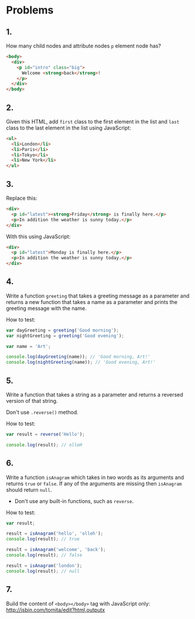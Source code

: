 # Problems

## 1.

How many child nodes and attribute nodes `p` element node has?

```html
<body>
  <div>
    <p id="intro" class="big">
      Welcome <strong>back</strong>!
    </p>
  </div>
</body>
```

## 2.

Given this HTML, add `first` class to the first element in the list and `last` class to the last element in the list using JavaScript:

```html
<ul>
  <li>London</li>
  <li>Paris</li>
  <li>Tokyo</li>
  <li>New York</li>
</ul>
```

## 3.

Replace this:

```html
<div>
  <p id="latest"><strong>Friday</strong> is finally here.</p>
  <p>In addition the weather is sunny today.</p>
</div>
```

With this using JavaScript:

```html
<div>
  <p id="latest">Monday is finally here.</p>
  <p>In addition the weather is sunny today.</p>
</div>
```
## 4.

Write a function `greeting` that takes a greeting message as a parameter and returns a new function that takes a name as a parameter and prints the greeting message with the name.

How to test:

```js
var dayGreeting = greeting('Good morning');
var nightGreeting = greeting('Good evening');

var name = 'Art';

console.log(dayGreeting(name)); // 'Good morning, Art!'
console.log(nightGreeting(name)); // 'Good evening, Art!'
```
## 5.

Write a function that takes a string as a parameter and returns a reversed version of that string.

Don't use `.reverse()` method.

How to test:

```js
var result = reverse('Hello');

console.log(result); // olleH
```

## 6.

Write a function `isAnagram` which takes in two words as its arguments and returns `true` or `false`. If any of the arguments are missing then `isAnagram` should return `null`.

+ Don't use any built-in functions, such as `reverse`.

How to test:

```js
var result;

result = isAnagram('hello', 'olleh');
console.log(result); // true

result = isAnagram('welcome', 'back');
console.log(result); // false

result = isAnagram('london');
console.log(result); // null
```

## 7.

Build the content of `<body></body>` tag with JavaScript only: http://jsbin.com/tomita/edit?html,outputx
